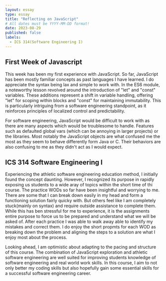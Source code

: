 ```yaml
---
layout: essay
type: essay
title: "Reflecting on JavaScript"
# All dates must be YYYY-MM-DD format!
date: 2023-08-29
published: false
labels:
  - ICS 314(Software Engineering I)
---
```


## First Week of Javascript
This week has been my first experience with JavaScript.  So far, JavaScript has been mostly familiar concepts as past languages I have learned.  I do appreciate the syntax being lax and simple to work with.
In the ES6 module, a noteworthy lesson revolved around the introduction of "let" and "const" variables. These additions represent a shift in variable handling, offering "let" for scoping within blocks and "const" for maintaining immutability. This is particularly intriguing from a software engineering standpoint, as it reinforces principles of localized control and predictability.

For software engineering, JavaScript would be difficult to work with as there are many aspects which would be troublesome to handle.  Features such as defaulted global vars (which can be annoying in larger projects) or the libraries.  Most notably the JavaScript objects are what confused me the most as they seem to behave differently form Java or C.  Their behaviors are also confusing to me as they didn't act as I would expect.  

## ICS 314 Software Engineering I
Experiencing the athletic software engineering education method, I initially found the concept daunting. However, I recognized its purpose in rapidly exposing us students to a wide aray of topics within the short time of thi course. The practice WODs so far have been insightful and worrying to me.  There are some that I can break down easily in my head and form a functioning solution fairly quicky with.  But others feel like I am completely stuck(mainly on syntax)  and require outside assistance to complete them.  While this has ben stressful for me to experience, it is the assignments entire purpose to force us to be prepared and understand what we will be asked of.  After each practice I was able to walk away able to identify my mistakes and correct them.  I do enjoy the short propmts for each WOD as breaking down the problem and aligning the steps to a solution are what I enjoy most about the process.  

Looking ahead, I am optimistic about adapting to the pacing and structure of this course. The combination of JavaScript exploration and athletic software engineering are well suited for improving students knowledge of software engineering and real world work skills. In this course, I aim to not only better my coding skills but also hopefully gain some essential skills for a successful software engineering career.
